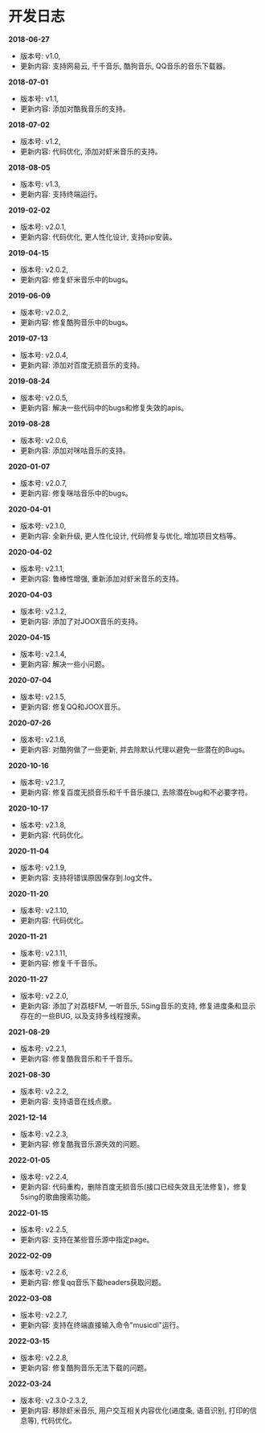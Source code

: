 # 开发日志

**2018-06-27** 

- 版本号: v1.0,
- 更新内容: 支持网易云, 千千音乐, 酷狗音乐, QQ音乐的音乐下载器。

**2018-07-01**

- 版本号: v1.1,
- 更新内容: 添加对酷我音乐的支持。

**2018-07-02**

- 版本号: v1.2,
- 更新内容: 代码优化, 添加对虾米音乐的支持。

**2018-08-05**

- 版本号: v1.3,
- 更新内容: 支持终端运行。

**2019-02-02**

- 版本号: v2.0.1,
- 更新内容: 代码优化, 更人性化设计, 支持pip安装。

**2019-04-15**

- 版本号: v2.0.2,
- 更新内容: 修复虾米音乐中的bugs。

**2019-06-09**

- 版本号: v2.0.2,
- 更新内容: 修复酷狗音乐中的bugs。

**2019-07-13**

- 版本号: v2.0.4,
- 更新内容: 添加对百度无损音乐的支持。

**2019-08-24**

- 版本号: v2.0.5,
- 更新内容: 解决一些代码中的bugs和修复失效的apis。

**2019-08-28**

- 版本号: v2.0.6,
- 更新内容: 添加对咪咕音乐的支持。

**2020-01-07**

- 版本号: v2.0.7,
- 更新内容: 修复咪咕音乐中的bugs。

**2020-04-01**

- 版本号: v2.1.0,
- 更新内容: 全新升级, 更人性化设计, 代码修复与优化, 增加项目文档等。

**2020-04-02**

- 版本号: v2.1.1,
- 更新内容: 鲁棒性增强, 重新添加对虾米音乐的支持。

**2020-04-03**

- 版本号: v2.1.2,
- 更新内容: 添加了对JOOX音乐的支持。

**2020-04-15**

- 版本号: v2.1.4,
- 更新内容: 解决一些小问题。

**2020-07-04**

- 版本号: v2.1.5,
- 更新内容: 修复QQ和JOOX音乐。

**2020-07-26**

- 版本号: v2.1.6,
- 更新内容: 对酷狗做了一些更新, 并去除默认代理以避免一些潜在的Bugs。

**2020-10-16**

- 版本号: v2.1.7,
- 更新内容: 修复百度无损音乐和千千音乐接口, 去除潜在bug和不必要字符。

**2020-10-17**

- 版本号: v2.1.8,
- 更新内容: 代码优化。

**2020-11-04**

- 版本号: v2.1.9,
- 更新内容: 支持将错误原因保存到.log文件。

**2020-11-20**

- 版本号: v2.1.10,
- 更新内容: 代码优化。

**2020-11-21**

- 版本号: v2.1.11,
- 更新内容: 修复千千音乐。

**2020-11-27**

- 版本号: v2.2.0,
- 更新内容: 添加了对荔枝FM, 一听音乐, 5Sing音乐的支持, 修复进度条和显示存在的一些BUG, 以及支持多线程搜索。

**2021-08-29**

- 版本号: v2.2.1,
- 更新内容: 修复酷我音乐和千千音乐。

**2021-08-30**

- 版本号: v2.2.2,
- 更新内容: 支持语音在线点歌。

**2021-12-14**

- 版本号: v2.2.3,
- 更新内容: 修复酷我音乐源失效的问题。

**2022-01-05**

- 版本号: v2.2.4,
- 更新内容: 代码重构，删除百度无损音乐(接口已经失效且无法修复)，修复5sing的歌曲搜索功能。

**2022-01-15**

- 版本号: v2.2.5,
- 更新内容: 支持在某些音乐源中指定page。

**2022-02-09**

- 版本号: v2.2.6,
- 更新内容: 修复qq音乐下载headers获取问题。

**2022-03-08**

- 版本号: v2.2.7,
- 更新内容: 支持在终端直接输入命令"musicdl"运行。

**2022-03-15**

- 版本号: v2.2.8,
- 更新内容: 修复酷狗音乐无法下载的问题。

**2022-03-24**

- 版本号: v2.3.0-2.3.2,
- 更新内容: 移除虾米音乐, 用户交互相关内容优化(进度条, 语音识别, 打印的信息等), 代码优化。
